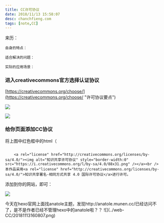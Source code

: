 ```yaml
---
title: CC许可协议
date: 2018/11/13 15:58:07 
desc: chanchfieng.com
tags: [note,CC]
---
```


<div class="tip">
	来历：
				
	自身的特点：
		
	适合解决的问题：
		
	实际的应用场景：
		
</div>

### 进入creativecommons官方选择认证协议 ###

[https://creativecommons.org/choose/](https://creativecommons.org/choose/ "许可协议要点")

![](../web-cc/20181113160022.png)

![](../web-cc/20181113160047.png)

### 给你页面添加CC协议 ###

将上图中红色框中的html（

```
	
	<a rel="license" href="http://creativecommons.org/licenses/by-sa/4.0/"><img alt="知识共享许可协议" style="border-width:0" src="https://i.creativecommons.org/l/by-sa/4.0/88x31.png" /></a><br />本作品采用<a rel="license" href="http://creativecommons.org/licenses/by-sa/4.0/">知识共享署名-相同方式共享 4.0 国际许可协议</a>进行许可。

```

添加到你的网站，即可：

![](../web-cc/20181113160457.png)

<div class="tip">
	今天在hexo官网上面找anatole主题，发现http://anatole.munen.cc/已经访问不了，是不是作者已经不管理hexo中的anatole啦？？
	![](../web-CC/20181113160807.png)
</div>